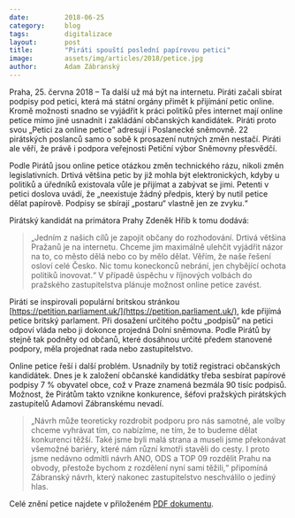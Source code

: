 ```yaml
---
date:         2018-06-25
category:     blog
tags:         digitalizace
layout:       post
title:        "Piráti spouští poslední papírovou petici"
image:        assets/img/articles/2018/petice.jpg
author:       Adam Zábranský
---
```


Praha, 25. června 2018 – Ta další už má být na internetu. Piráti začali sbírat podpisy pod petici, která má státní orgány přimět k přijímání petic online. Kromě možnosti snadno se vyjádřit k práci politiků přes internet mají online petice mimo jiné usnadnit i zakládání občanských kandidátek. Piráti proto svou „Petici za online petice” adresují i Poslanecké sněmovně. 22 pirátských poslanců samo o sobě k prosazení nutných změn nestačí. Piráti ale věří, že právě i podpora veřejnosti Petiční výbor Sněmovny přesvědčí.

Podle Pirátů jsou online petice otázkou změn technického rázu, nikoli změn legislativních. Drtivá většina petic by již mohla být elektronických, kdyby u politiků a úředníků existovala vůle je přijímat a zabývat se jimi. Petenti v petici doslova uvádí, že „neexistuje žádný předpis, který by nutil petice dělat papírově. Podpisy se sbírají „postaru“ vlastně jen ze zvyku.“

Pirátský kandidát na primátora Prahy Zdeněk Hřib k tomu dodává: 

> „Jedním z našich cílů je zapojit občany do rozhodování. Drtivá většina Pražanů je na internetu. Chceme jim maximálně ulehčit vyjádřit názor na to, co město dělá nebo co by mělo dělat. Věřím, že naše řešení osloví celé Česko. Nic tomu koneckonců nebrání, jen chybějící ochota politiků inovovat.“ V případě úspěchu v říjnových volbách do pražského zastupitelstva plánuje možnost online petice zavést.

Piráti se inspirovali populární britskou stránkou [https://petition.parliament.uk/](https://petition.parliament.uk/), kde přijímá petice britský parlament. Při dosažení určitého počtu „podpisů“ na petici odpoví vláda nebo ji dokonce projedná Dolní sněmovna. Podle Pirátů by stejně tak podněty od občanů, které dosáhnou určité předem stanovené podpory, měla projednat rada nebo zastupitelstvo.

Online petice řeší i další problém. Usnadnily by totiž registraci občanských kandidátek. Dnes je k založení občanské kandidátky třeba sesbírat papírové podpisy 7 % obyvatel obce, což v Praze znamená bezmála 90 tisíc podpisů. Možnost, že Pirátům takto vznikne konkurence, šéfovi pražských pirátských zastupitelů Adamovi Zábranskému nevadí.

> „Návrh může teoreticky rozdrobit podporu pro nás samotné, ale volby chceme vyhrávat tím, co nabízíme, ne tím, že to budeme dělat konkurenci těžší. Také jsme byli malá strana a museli jsme překonávat všemožné bariéry, které nám různí kmotři stavěli do cesty. I proto jsme nedávno odmítli návrh ANO, ODS a TOP 09 rozdělit Prahu na obvody, přestože bychom z rozdělení nyní sami těžili,“ připomíná Zábranský návrh, který nakonec zastupitelstvo neschválilo o jediný hlas.

Celé znění petice najdete v přiloženém [PDF dokumentu](https://github.com/pirati-web/pirati.cz/blob/gh-pages/assets/pdf/pop.pdf).


